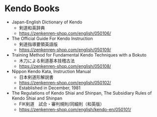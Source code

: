 # Kendo Books

- Japan-English Dictionary of Kendo
    - 剣道和英辞典
    - https://zenkenren-shop.com/english/050106/
- The Official Guide For Kendo Instruction
    - 剣道指導要領英語版
    - https://zenkenren-shop.com/english/050109/
- Training Method for Fundamental Kendo Techniques with a Bokuto
    - 木刀による剣道基本技稽古法
    - https://zenkenren-shop.com/english/050108/
- Nippon Kendo Kata, Instruction Manual
    - 日本剣道形解説書
    - https://zenkenren-shop.com/english/050102/
    - Established in December, 1981
- The Regulations of Kendo Shiai and Shinpan, The Subsidiary Rules of Kendo Shiai and Shinpan
    - FIK剣道　試合・審判規則/同細則（和英版）
    - https://zenkenren-shop.com/english/kendo-en/050101/
